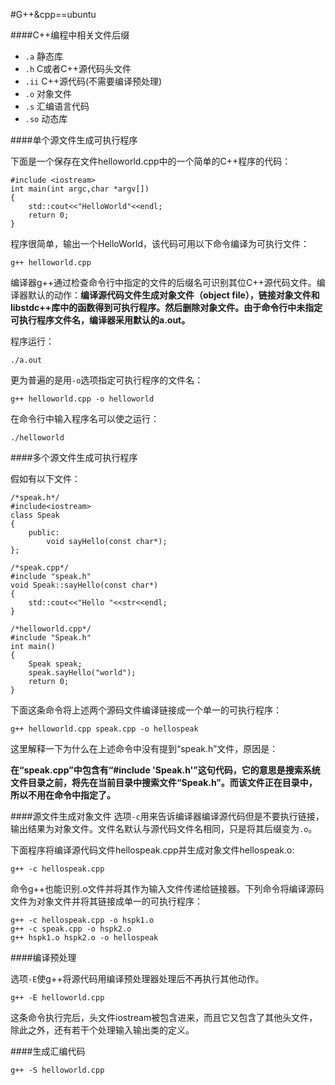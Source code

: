 #G++&cpp==ubuntu

####C++编程中相关文件后缀

- `.a` 静态库
- `.h` C或者C++源代码头文件
- `.ii` C++源代码(不需要编译预处理)
- `.o` 对象文件
- `.s` 汇编语言代码
- `.so` 动态库

####单个源文件生成可执行程序

下面是一个保存在文件helloworld.cpp中的一个简单的C++程序的代码：

	#include <iostream>
	int main(int argc,char *argv[])
	{
		std::cout<<"HelloWorld"<<endl;
		return 0;
	}
程序很简单，输出一个HelloWorld，该代码可用以下命令编译为可执行文件：

	g++ helloworld.cpp
编译器g++通过检查命令行中指定的文件的后缀名可识别其位C++源代码文件。编译器默认的动作：**编译源代码文件生成对象文件（object file），链接对象文件和libstdc++库中的函数得到可执行程序。然后删除对象文件。由于命令行中未指定可执行程序文件名，编译器采用默认的a.out。**

程序运行：

	./a.out
更为普遍的是用`-o`选项指定可执行程序的文件名：

	g++ helloworld.cpp -o helloworld
在命令行中输入程序名可以使之运行：

	./helloworld
####多个源文件生成可执行程序

假如有以下文件：

	/*speak.h*/
	#include<iostream>
	class Speak
	{
		public:
			void sayHello(const char*);
	};	
	
	/*speak.cpp*/
	#include "speak.h"
	void Speak::sayHello(const char*)
	{
		std::cout<<"Hello "<<str<<endl;
	}
	
	/*helloworld.cpp*/
	#include "Speak.h"
	int main()
	{
		Speak speak;
		speak.sayHello("world");
		return 0;
	}
下面这条命令将上述两个源码文件编译链接成一个单一的可执行程序：

	g++ helloworld.cpp speak.cpp -o hellospeak

这里解释一下为什么在上述命令中没有提到“speak.h”文件，原因是：

**在“speak.cpp”中包含有“#include 'Speak.h'”这句代码，它的意思是搜索系统文件目录之前，将先在当前目录中搜索文件“Speak.h”。而该文件正在目录中，所以不用在命令中指定了。**	

####源文件生成对象文件
选项`-c`用来告诉编译器编译源代码但是不要执行链接，输出结果为对象文件。文件名默认与源代码文件名相同，只是将其后缀变为`.o`。

下面程序将编译源代码文件hellospeak.cpp并生成对象文件hellospeak.o:

	g++ -c hellospeak.cpp 
	
命令g++也能识别.o文件并将其作为输入文件传递给链接器。下列命令将编译源码文件为对象文件并将其链接成单一的可执行程序：

	g++ -c hellospeak.cpp -o hspk1.o
	g++ -c speak.cpp -o hspk2.o
	g++ hspk1.o hspk2.o -o hellospeak
####编译预处理

选项`-E`使g++将源代码用编译预处理器处理后不再执行其他动作。

	g++ -E helloworld.cpp
	
这条命令执行完后，头文件iostream被包含进来，而且它又包含了其他头文件，除此之外，还有若干个处理输入输出类的定义。

####生成汇编代码

	g++ -S helloworld.cpp